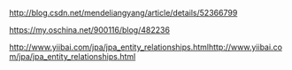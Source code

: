 http://blog.csdn.net/mendeliangyang/article/details/52366799

https://my.oschina.net/900116/blog/482236

http://www.yiibai.com/jpa/jpa_entity_relationships.htmlhttp://www.yiibai.com/jpa/jpa_entity_relationships.html
